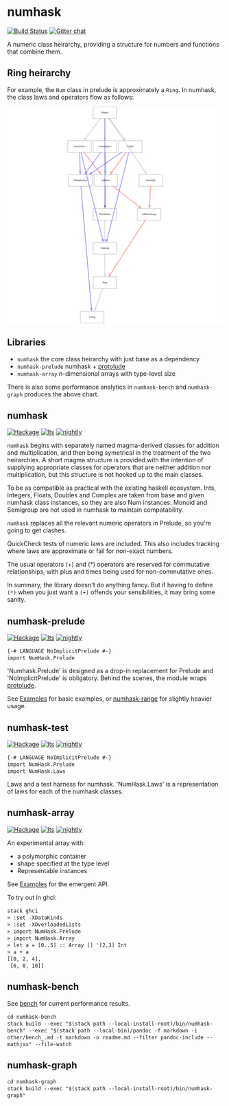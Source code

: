 numhask
===

[![Build Status](https://travis-ci.org/tonyday567/numhask.svg)](https://travis-ci.org/tonyday567/numhask) [![Gitter chat](https://badges.gitter.im/numhask/Lobby.png)](https://gitter.im/numhask/Lobby)

A numeric class heirarchy, providing a structure for numbers and functions that combine them.

Ring heirarchy
---

For example, the `Num` class in prelude is approximately a `Ring`. In numhask, the class laws and operators flow as follows:

[![Ring Hierarchy](numhask-graph/other/ring.svg)](numhask-graph/other/ring.svg)

Libraries
---

- `numhask` the core class heirarchy with just base as a dependency
- `numhask-prelude` numhask + [protolude](https://hackage.haskell.org/package/protolude)
- `numhask-array` n-dimensional arrays with type-level size

There is also some performance analytics in `numhask-bench` and `numhask-graph` produces the above chart.

numhask
---

[![Hackage](https://img.shields.io/hackage/v/numhask.svg)](https://hackage.haskell.org/package/numhask) [![lts](https://www.stackage.org/package/numhask/badge/lts)](http://stackage.org/lts/package/numhask) [![nightly](https://www.stackage.org/package/numhask/badge/nightly)](http://stackage.org/nightly/package/numhask)

`numhask` begins with separately named magma-derived classes for addition and multiplication, and then being symetrical in the treatment of the two heirarchies.  A short magma structure is provided with the intention of supplying appropriate classes for operators that are neither addition nor multiplication, but this structure is not hooked up to the main classes.

To be as compatible as practical with the existing haskell ecosystem.  Ints, Integers, Floats, Doubles and Complex are taken from base and given numhask class instances, so they are also Num instances.  Monoid and Semigroup are not used in numhask to maintain compatability.

`numhask` replaces all the relevant numeric operators in Prelude, so you're going to get clashes.

QuickCheck tests of numeric laws are included.  This also includes tracking where laws are approximate or fail for non-exact numbers.

The usual operators (+) and (*) operators are reserved for commutative relationships, with plus and times being used for non-commutative ones.

In summary, the library doesn't do anything fancy. But if having to define `(*)` when you just want a `(+)` offends your sensibilities, it may bring some sanity.

numhask-prelude
---

[![Hackage](https://img.shields.io/hackage/v/numhask-prelude.svg)](https://hackage.haskell.org/package/numhask-prelude) [![lts](https://www.stackage.org/package/numhask-prelude/badge/lts)](http://stackage.org/lts/package/numhask-prelude) [![nightly](https://www.stackage.org/package/numhask-prelude/badge/nightly)](http://stackage.org/nightly/package/numhask-prelude)

``` {.sourceCode .literate .haskell}
{-# LANGUAGE NoImplicitPrelude #-}
import NumHask.Prelude
```

'Numhask.Prelude' is designed as a drop-in replacement for Prelude and 'NoImplicitPrelude' is obligatory. Behind the scenes, the module wraps [protolude](https://www.stackage.org/package/protolude).

See [Examples](numhask-prelude/src/NumHask/Examples.hs) for basic examples, or [numhask-range](https://www.stackage.org/package/numhask-range) for slightly heavier usage.


numhask-test
---

[![Hackage](https://img.shields.io/hackage/v/numhask-test.svg)](https://hackage.haskell.org/package/numhask-test) [![lts](https://www.stackage.org/package/numhask-test/badge/lts)](http://stackage.org/lts/package/numhask-test) [![nightly](https://www.stackage.org/package/numhask-test/badge/nightly)](http://stackage.org/nightly/package/numhask-test)

``` {.sourceCode .literate .haskell}
{-# LANGUAGE NoImplicitPrelude #-}
import NumHask.Prelude
import NumHask.Laws
```

Laws and a test harness for numhask. 'NumHask.Laws' is a representation of laws for each of the numhask classes.

numhask-array
---

[![Hackage](https://img.shields.io/hackage/v/numhask-array.svg)](https://hackage.haskell.org/package/numhask-array) [![lts](https://www.stackage.org/package/numhask-array/badge/lts)](http://stackage.org/lts/package/numhask-array) [![nightly](https://www.stackage.org/package/numhask-array/badge/nightly)](http://stackage.org/nightly/package/numhask-array)

An experimental array with:

- a polymorphic container
- shape specified at the type level
- Representable instances

See [Examples](src/NumHask/Array/Example.hs) for the emergent API.

To try out in ghci:

```
stack ghci
> :set -XDataKinds
> :set -XOverloadedLists
> import NumHask.Prelude
> import NumHask.Array
> let a = [0..5] :: Array [] '[2,3] Int
> a + a
[[0, 2, 4],
 [6, 8, 10]]
```

numhask-bench
---

See [bench](numhask-bench/readme.md) for current performance results. 

~~~
cd numhask-bench
stack build --exec "$(stack path --local-install-root)/bin/numhask-bench" --exec "$(stack path --local-bin)/pandoc -f markdown -i other/bench_.md -t markdown -o readme.md --filter pandoc-include --mathjax" --file-watch
~~~

numhask-graph
---

~~~
cd numhask-graph
stack build --exec "$(stack path --local-install-root)/bin/numhask-graph"
~~~
